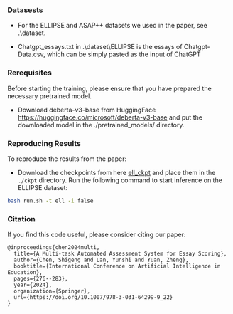 
### Datasests
* For the ELLIPSE and ASAP++ datasets we used in the paper, see .\dataset.

* Chatgpt_essays.txt in .\dataset\ELLIPSE is the essays of Chatgpt-Data.csv, which can be simply pasted as the input of ChatGPT


### Rerequisites
Before starting the training, please ensure that you have prepared the necessary pretrained model.

* Download deberta-v3-base from HuggingFace https://huggingface.co/microsoft/deberta-v3-base and put the downloaded model in the ./pretrained_models/ directory.

### Reproducing Results
To reproduce the results from the paper:

* Download the checkpoints from here [ell_ckpt](https://drive.google.com/file/d/1Q7OOhHw-xsoJJNREbc4TaAlTlcf240sK/view?usp=sharing) and place them in the `./ckpt` directory.
Run the following command to start inference on the ELLIPSE dataset:
```bash
bash run.sh -t ell -i false
```


### Citation
If you find this code useful, please consider citing our paper:
```
@inproceedings{chen2024multi,
  title={A Multi-task Automated Assessment System for Essay Scoring},
  author={Chen, Shigeng and Lan, Yunshi and Yuan, Zheng},
  booktitle={International Conference on Artificial Intelligence in Education},
  pages={276--283},
  year={2024},
  organization={Springer},
  url={https://doi.org/10.1007/978-3-031-64299-9_22} 
}
``` 